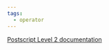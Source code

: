```yaml
---
tags:
  - operator
---
```

[Postscript Level 2 documentation](https://hepunx.rl.ac.uk/~adye/psdocs/ref/PSL2f.html#forall)